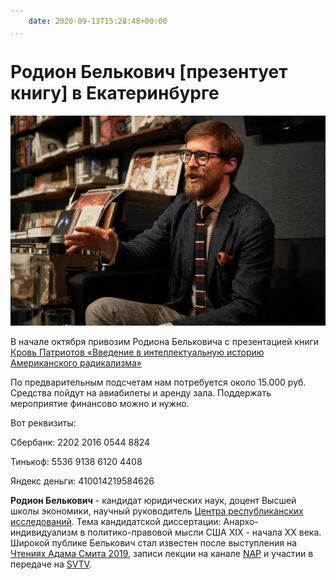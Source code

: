 ```yaml
---
    date: 2020-09-13T15:28:48+00:00
...
```


# Родион Белькович [презентует книгу] в Екатеринбурге

![](photo_109@13-09-2020_15-28-48.jpg)

В начале октября привозим Родиона Бельковича с презентацией книги [Кровь Патриотов «Введение в интеллектуальную историю Американского радикализма»](https://gorky.media/fragments/sobstvennost-ili-smert-rozhdenie-amerikanskogo-radikalizma/)

По предварительным подсчетам нам потребуется около 15.000 руб. Средства пойдут на авиабилеты и аренду зала. Поддержать мероприятие финансово можно и нужно.

Вот реквизиты:

Сбербанк: 2202 2016 0544 8824

Тинькоф: 5536 9138 6120 4408

Яндекс деньги: 410014219584626

**Родион Белькович** - кандидат юридических наук, доцент Высшей школы экономики, научный руководитель [Центра республиканских исследований](http://t.me/repcentre). Тема кандидатской диссертации: Анархо-индивидуализм в политико-правовой мысли США XIX - начала XX века. Широкой публике Белькович стал известен после выступления на [Чтениях Адама Смита 2019](https://www.youtube.com/watch?v=aY56jPmEZbY), записи лекции на канале [NAP](https://www.youtube.com/watch?v=nLibnQDnIf4) и участии в передаче на [SVTV](https://www.youtube.com/watch?v=wWIdFloLW-k&t=3514s).